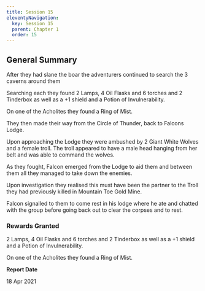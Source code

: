 ```yaml
---
title: Session 15
eleventyNavigation:
  key: Session 15
  parent: Chapter 1
  order: 15
---
```


## General Summary

After they had slane the boar the adventurers continued to search the 3 caverns around them  

 Searching each they found 2 Lamps, 4 Oil Flasks and 6 torches and 2 Tinderbox as well as a +1 shield and a Potion of Invulnerability.  

 On one of the Acholites they found a Ring of Mist.  

 They then made their way from the Circle of Thunder, back to Falcons Lodge.  

 Upon approaching the Lodge they were ambushed by 2 Giant White Wolves and a female troll. The troll appeared to have a male head hanging from her belt and was able to command the wolves.  

 As they fought, Falcon emerged from the Lodge to aid them and between them all they managed to take down the enemies.  

 Upon investigation they realised this must have been the partner to the Troll they had previously killed in Mountain Toe Gold Mine.  

 Falcon signalled to them to come rest in his lodge where he ate and chatted with the group before going back out to clear the corpses and to rest.

### Rewards Granted

2 Lamps, 4 Oil Flasks and 6 torches and 2 Tinderbox as well as a +1 shield and a Potion of Invulnerability.  

 On one of the Acholites they found a Ring of Mist.

**Report Date**

18 Apr 2021
